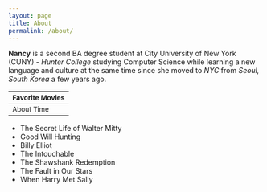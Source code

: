 ```yaml
---
layout: page
title: About
permalink: /about/
---
```


**Nancy** is a second BA degree student at City University of New York (CUNY) - _Hunter College_ studying Computer Science while learning a new language and culture at the same time since she moved to _NYC_ from _Seoul, South Korea_ a few years ago.

<sub>Favorite Movies</sub>        |
----------------------------------|
<sub>About Time</sub>             |                    
* The Secret Life of Walter Mitty
* Good Will Hunting               
* Billy Elliot                    
* The Intouchable                 
* The Shawshank Redemption        
* The Fault in Our Stars          
* When Harry Met Sally            

